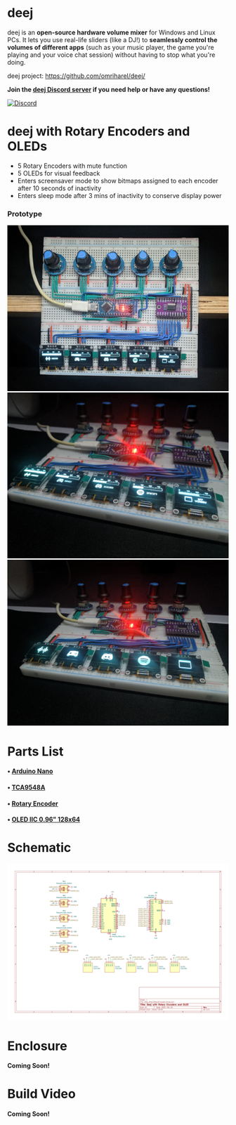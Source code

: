 # deej

deej is an **open-source hardware volume mixer** for Windows and Linux PCs. It lets you use real-life sliders (like a DJ!) to **seamlessly control the volumes of different apps** (such as your music player, the game you're playing and your voice chat session) without having to stop what you're doing.

deej project: https://github.com/omriharel/deej/

**Join the [deej Discord server](https://discord.gg/nf88NJu) if you need help or have any questions!**

[![Discord](https://img.shields.io/discord/702940502038937667?logo=discord)](https://discord.gg/nf88NJu)

# deej with Rotary Encoders and OLEDs

- 5 Rotary Encoders with mute function
- 5 OLEDs for visual feedback
- Enters screensaver mode to show bitmaps assigned to each encoder after 10 seconds of inactivity
- Enters sleep mode after 3 mins of inactivity to conserve display power

### Prototype

![Image 1](assets/DeejOledRE3.jpg)
![Image 2](assets/DeejOledRE1.jpg)
![Image 3](assets/DeejOledRE2.jpg)

# Parts List

#### • [Arduino Nano](https://www.aliexpress.com/item/1005006472746115.html?spm=a2g0o.productlist.main.3.3705QldaQldaqx&algo_pvid=2d3671b0-66a2-4520-ac09-d43ade28ccf3&algo_exp_id=2d3671b0-66a2-4520-ac09-d43ade28ccf3-1&pdp_npi=4%40dis%21PHP%21147.09%21130.95%21%21%2117.68%2115.74%21%402103244817190429638904525e4d96%2112000037322320354%21sea%21PH%212539086757%21AC&curPageLogUid=RYYoFWcumnWf&utparam-url=scene%3Asearch%7Cquery_from%3A)
#### • [TCA9548A](https://www.aliexpress.com/item/1005006963196608.html?spm=a2g0o.productlist.main.13.53886dd8liaZCQ&algo_pvid=0d904e4b-7466-493c-96dc-c732b0fc994f&algo_exp_id=0d904e4b-7466-493c-96dc-c732b0fc994f-6&pdp_npi=4%40dis%21PHP%2133.33%2127.88%21%21%210.55%210.46%21%402101e06117190431867238985efc7d%2112000038872380879%21sea%21PH%212539086757%21AC&curPageLogUid=iFPEK7FQg6f3&utparam-url=scene%3Asearch%7Cquery_from%3A)
#### • [Rotary Encoder](https://www.aliexpress.com/item/33030321840.html?spm=a2g0o.productlist.main.1.2ad554c4qhIpVJ&algo_pvid=6957bd68-7e3f-4cc5-b5c6-101c548ae0fd&algo_exp_id=6957bd68-7e3f-4cc5-b5c6-101c548ae0fd-0&pdp_npi=4%40dis%21PHP%2146.06%2140.61%21%21%210.76%210.67%21%402103010f17190432536378066ea445%2112000037979325170%21sea%21PH%212539086757%21AC&curPageLogUid=fhsXY6q5ZOUi&utparam-url=scene%3Asearch%7Cquery_from%3A)
#### • [OLED IIC 0.96" 128x64]()
# Schematic

![Hardware schematic](assets/schematics.svg)

# Enclosure

#### Coming Soon!

# Build Video

#### Coming Soon!

